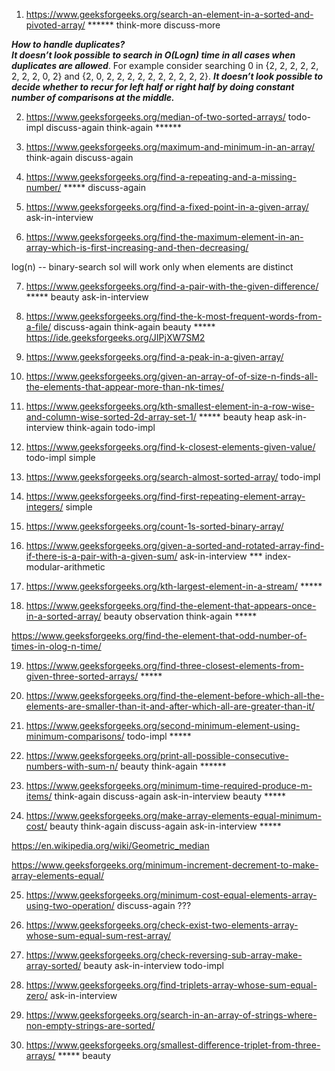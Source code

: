 1) https://www.geeksforgeeks.org/search-an-element-in-a-sorted-and-pivoted-array/ ****** think-more discuss-more

***How to handle duplicates?*** \
***It doesn’t look possible to search in O(Logn) time in all cases when duplicates are allowed***. For example consider searching 0 in {2, 2, 2, 2, 2, 2, 2, 2, 0, 2} and {2, 0, 2, 2, 2, 2, 2, 2, 2, 2, 2, 2}. ***It doesn’t look possible to decide whether to recur for left half or right half by doing constant number of comparisons at the middle.***


2) https://www.geeksforgeeks.org/median-of-two-sorted-arrays/ todo-impl discuss-again think-again ******

3) https://www.geeksforgeeks.org/maximum-and-minimum-in-an-array/ think-again discuss-again

4) https://www.geeksforgeeks.org/find-a-repeating-and-a-missing-number/ ***** discuss-again

5) https://www.geeksforgeeks.org/find-a-fixed-point-in-a-given-array/ ask-in-interview

6) https://www.geeksforgeeks.org/find-the-maximum-element-in-an-array-which-is-first-increasing-and-then-decreasing/

log(n) -- binary-search sol will work only when elements are distinct

7) https://www.geeksforgeeks.org/find-a-pair-with-the-given-difference/ ***** beauty ask-in-interview

8) https://www.geeksforgeeks.org/find-the-k-most-frequent-words-from-a-file/ discuss-again think-again beauty ***** \
https://ide.geeksforgeeks.org/JIPjXW7SM2

9) https://www.geeksforgeeks.org/find-a-peak-in-a-given-array/

10) https://www.geeksforgeeks.org/given-an-array-of-of-size-n-finds-all-the-elements-that-appear-more-than-nk-times/

11) https://www.geeksforgeeks.org/kth-smallest-element-in-a-row-wise-and-column-wise-sorted-2d-array-set-1/ ***** beauty heap ask-in-interview think-again todo-impl

12) https://www.geeksforgeeks.org/find-k-closest-elements-given-value/  todo-impl simple

13) https://www.geeksforgeeks.org/search-almost-sorted-array/ todo-impl

14) https://www.geeksforgeeks.org/find-first-repeating-element-array-integers/ simple

15) https://www.geeksforgeeks.org/count-1s-sorted-binary-array/

16) https://www.geeksforgeeks.org/given-a-sorted-and-rotated-array-find-if-there-is-a-pair-with-a-given-sum/ ask-in-interview *** index-modular-arithmetic

17) https://www.geeksforgeeks.org/kth-largest-element-in-a-stream/ ***** 

18) https://www.geeksforgeeks.org/find-the-element-that-appears-once-in-a-sorted-array/ beauty observation think-again *****

https://www.geeksforgeeks.org/find-the-element-that-odd-number-of-times-in-olog-n-time/


19) https://www.geeksforgeeks.org/find-three-closest-elements-from-given-three-sorted-arrays/ ***** 

20) https://www.geeksforgeeks.org/find-the-element-before-which-all-the-elements-are-smaller-than-it-and-after-which-all-are-greater-than-it/

21) https://www.geeksforgeeks.org/second-minimum-element-using-minimum-comparisons/ todo-impl *****

22) https://www.geeksforgeeks.org/print-all-possible-consecutive-numbers-with-sum-n/ beauty think-again ******

23) https://www.geeksforgeeks.org/minimum-time-required-produce-m-items/ think-again discuss-again ask-in-interview beauty *****

24) https://www.geeksforgeeks.org/make-array-elements-equal-minimum-cost/ beauty think-again discuss-again ask-in-interview *****

https://en.wikipedia.org/wiki/Geometric_median

https://www.geeksforgeeks.org/minimum-increment-decrement-to-make-array-elements-equal/

25) https://www.geeksforgeeks.org/minimum-cost-equal-elements-array-using-two-operation/ discuss-again ???

26) https://www.geeksforgeeks.org/check-exist-two-elements-array-whose-sum-equal-sum-rest-array/

27) https://www.geeksforgeeks.org/check-reversing-sub-array-make-array-sorted/ beauty ask-in-interview todo-impl

28) https://www.geeksforgeeks.org/find-triplets-array-whose-sum-equal-zero/ ask-in-interview

29) https://www.geeksforgeeks.org/search-in-an-array-of-strings-where-non-empty-strings-are-sorted/

30) https://www.geeksforgeeks.org/smallest-difference-triplet-from-three-arrays/ ***** beauty





